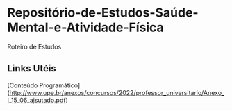 # Repositório-de-Estudos-Saúde-Mental-e-Atividade-Física
Roteiro de Estudos

## Links Utéis 
[Conteúdo Programático] (http://www.upe.br/anexos/concursos/2022/professor_universitario/Anexo_I_15_06_ajsutado.pdf)

